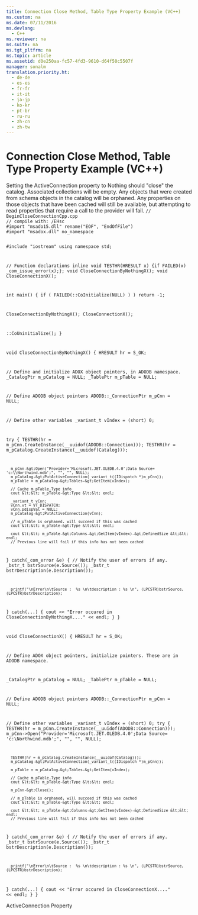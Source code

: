 ```yaml
---
title: Connection Close Method, Table Type Property Example (VC++)
ms.custom: na
ms.date: 07/11/2016
ms.devlang: 
  - C++
ms.reviewer: na
ms.suite: na
ms.tgt_pltfrm: na
ms.topic: article
ms.assetid: d0e250aa-fc57-4fd3-9610-d64f50c5507f
manager: sonalm
translation.priority.ht: 
  - de-de
  - es-es
  - fr-fr
  - it-it
  - ja-jp
  - ko-kr
  - pt-br
  - ru-ru
  - zh-cn
  - zh-tw
---
```

# Connection Close Method, Table Type Property Example (VC++)
<?xml version="1.0" encoding="utf-8"?>
<developerReferenceWithoutSyntaxDocument xmlns="http://ddue.schemas.microsoft.com/authoring/2003/5" xmlns:xlink="http://www.w3.org/1999/xlink" xmlns:xsi="http://www.w3.org/2001/XMLSchema-instance" xsi:schemaLocation="http://ddue.schemas.microsoft.com/authoring/2003/5 http://dduestorage.blob.core.windows.net/ddueschema/developer.xsd">
  <introduction>
    <para>Setting the <legacyLink xlink:href="25fff69b-7556-4a28-b6f5-600a4bb0f607">ActiveConnection</legacyLink> property to <legacyBold>Nothing</legacyBold> should "close" the catalog. Associated collections will be empty. Any objects that were created from schema objects in the catalog will be orphaned. Any properties on those objects that have been cached will still be available, but attempting to read properties that require a call to the provider will fail.</para>
    <code>// BeginCloseConnectionCpp.cpp
// compile with: /EHsc
#import "msado15.dll" rename("EOF", "EndOfFile")
#import "msadox.dll" no_namespace

#include "iostream"
using namespace std;

// Function declarations
inline void TESTHR(HRESULT x) {if FAILED(x) _com_issue_error(x);};
void CloseConnectionByNothingX();
void CloseConnectionX();

int main() {
   if ( FAILED(::CoInitialize(NULL) ) )
      return -1;

   CloseConnectionByNothingX();
   CloseConnectionX();

   ::CoUninitialize();
}

void CloseConnectionByNothingX() {
   HRESULT hr = S_OK;

   // Define and initialize ADOX object pointers, in ADODB namespace.
   _CatalogPtr m_pCatalog = NULL;
   _TablePtr m_pTable = NULL;

   // Define ADODB object pointers
   ADODB::_ConnectionPtr m_pCnn = NULL;

   // Define other variables
   _variant_t vIndex = (short) 0;

   try {
      TESTHR(hr = m_pCnn.CreateInstance(__uuidof(ADODB::Connection)));
      TESTHR(hr = m_pCatalog.CreateInstance(__uuidof(Catalog)));

      m_pCnn-&gt;Open("Provider='Microsoft.JET.OLEDB.4.0';Data Source= 'c:\\Northwind.mdb';", "", "", NULL);
      m_pCatalog-&gt;PutActiveConnection(_variant_t((IDispatch *)m_pCnn));
      m_pTable = m_pCatalog-&gt;Tables-&gt;GetItem(vIndex);

      // Cache m_pTable.Type info
      cout &lt;&lt; m_pTable-&gt;Type &lt;&lt; endl;

      _variant_t vCnn;
      vCnn.vt = VT_DISPATCH;
      vCnn.pdispVal = NULL;
      m_pCatalog-&gt;PutActiveConnection(vCnn);

      // m_pTable is orphaned, will succeed if this was cached
      cout &lt;&lt; m_pTable-&gt;Type &lt;&lt; endl;

      cout &lt;&lt; m_pTable-&gt;Columns-&gt;GetItem(vIndex)-&gt;DefinedSize &lt;&lt; endl;
      // Previous line will fail if this info has not been cached
   }
   catch(_com_error &amp;e) {
      // Notify the user of errors if any.
      _bstr_t bstrSource(e.Source());
      _bstr_t bstrDescription(e.Description());

      printf("\nError\n\tSource :  %s \n\tdescription : %s \n", (LPCSTR)bstrSource, (LPCSTR)bstrDescription);
   }
   catch(...) {
      cout &lt;&lt; "Error occured in CloseConnectionByNothingX...." &lt;&lt; endl;
   }
}

void CloseConnectionX() {
   HRESULT hr = S_OK;

   // Define ADOX object pointers, initialize pointers. These are in ADODB  namespace.

   _CatalogPtr m_pCatalog = NULL;
   _TablePtr m_pTable = NULL;

   // Define ADODB object pointers
   ADODB::_ConnectionPtr m_pCnn = NULL;

   // Define other variables
   _variant_t vIndex = (short) 0;
   try {
      TESTHR(hr = m_pCnn.CreateInstance(__uuidof(ADODB::Connection)));
      m_pCnn-&gt;Open("Provider='Microsoft.JET.OLEDB.4.0';Data Source= 'c:\\Northwind.mdb';", "", "", NULL);

      TESTHR(hr = m_pCatalog.CreateInstance(__uuidof(Catalog)));
      m_pCatalog-&gt;PutActiveConnection(_variant_t((IDispatch *)m_pCnn));

      m_pTable = m_pCatalog-&gt;Tables-&gt;GetItem(vIndex);

      // Cache m_pTable.Type info
      cout &lt;&lt; m_pTable-&gt;Type &lt;&lt; endl;

      m_pCnn-&gt;Close();

      // m_pTable is orphaned, will succeed if this was cached
      cout &lt;&lt; m_pTable-&gt;Type &lt;&lt; endl;

      cout &lt;&lt; m_pTable-&gt;Columns-&gt;GetItem(vIndex)-&gt;DefinedSize &lt;&lt; endl;
      // Previous line will fail if this info has not been cached
   }
   catch(_com_error &amp;e) {
      // Notify the user of errors if any.
      _bstr_t bstrSource(e.Source());
      _bstr_t bstrDescription(e.Description());

      printf("\nError\n\tSource :  %s \n\tdescription : %s \n", (LPCSTR)bstrSource, (LPCSTR)bstrDescription);
   }
   catch(...) {
      cout &lt;&lt; "Error occured in CloseConnectionX...." &lt;&lt; endl;
   }
}</code>
  </introduction>
  <relatedTopics>
<link xlink:href="25fff69b-7556-4a28-b6f5-600a4bb0f607">ActiveConnection Property</link>
</relatedTopics>
</developerReferenceWithoutSyntaxDocument>